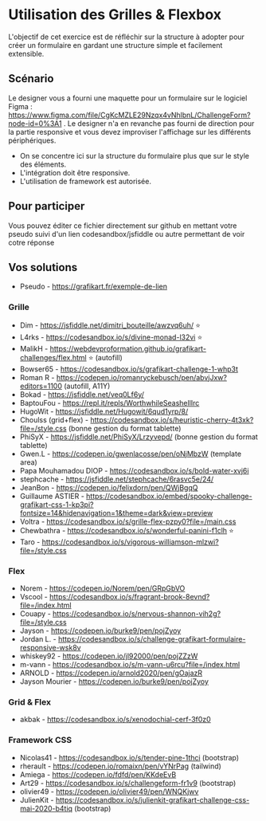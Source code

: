 # Utilisation des Grilles & Flexbox

L'objectif de cet exercice est de réfléchir sur la structure à adopter pour créer un formulaire en gardant une structure simple et facilement extensible.


## Scénario

Le designer vous a fourni une maquette pour un formulaire sur le logiciel Figma : https://www.figma.com/file/CgKcMZLE29Nzqx4vNhlbnL/ChallengeForm?node-id=0%3A1 . Le designer n'a en revanche pas fourni de direction pour la partie responsive et vous devez improviser l'affichage sur les différents périphériques.

- On se concentre ici sur la structure du formulaire plus que sur le style des éléments.
- L'intégration doit être responsive.
- L'utilisation de framework est autorisée.

## Pour participer

Vous pouvez éditer ce fichier directement sur github en mettant votre pseudo suivi d'un lien codesandbox/jsfiddle ou autre permettant de voir cotre réponse

## Vos solutions

- Pseudo - https://grafikart.fr/exemple-de-lien

### Grille

- Dim - https://jsfiddle.net/dimitri_bouteille/awzvq6uh/ ⭐
- L4rks - https://codesandbox.io/s/divine-monad-l32vi ⭐
- MalikH - https://webdevproformation.github.io/grafikart-challenges/flex.html ⭐ (autofill)
- Bowser65 - https://codesandbox.io/s/grafikart-challenge-1-whp3t
- Roman R - https://codepen.io/romanryckebusch/pen/abvjJxw?editors=1100 (autofill, A11Y)
- Bokad - https://jsfiddle.net/veq0Lf6y/
- BaptouFou - https://repl.it/repls/WorthwhileSeashellIrc
- HugoWit - https://jsfiddle.net/Hugowit/6qud1yrp/8/
- Choulss (grid+flex) - https://codesandbox.io/s/heuristic-cherry-4t3xk?file=/style.css (bonne gestion du format tablette)
- PhiSyX - https://jsfiddle.net/PhiSyX/Lrzyvepd/ (bonne gestion du format tablette)
- Gwen.L - https://codepen.io/gwenlacosse/pen/oNjMbzW (template area)
- Papa Mouhamadou DIOP - https://codesandbox.io/s/bold-water-xvj6i
- stephcache - https://jsfiddle.net/stephcache/6rasvc5e/24/
- JeanBon - https://codepen.io/felixdorn/pen/QWjBgqQ
- Guillaume ASTIER - https://codesandbox.io/embed/spooky-challenge-grafikart-css-1-kp3pi?fontsize=14&hidenavigation=1&theme=dark&view=preview
- Voltra - https://codesandbox.io/s/grille-flex-pzpy0?file=/main.css
- Chewbathra - https://codesandbox.io/s/wonderful-panini-f1clh ⭐
- Taro - https://codesandbox.io/s/vigorous-williamson-mlzwi?file=/style.css

### Flex

- Norem - https://codepen.io/Norem/pen/GRpGbVO
- Vscool - https://codesandbox.io/s/fragrant-brook-8evnd?file=/index.html
- Couapy - https://codesandbox.io/s/nervous-shannon-vih2g?file=/style.css
- Jayson - https://codepen.io/burke9/pen/pojZyoy
- Jordan L. - https://codesandbox.io/s/challenge-grafikart-formulaire-responsive-wsk8v
- whiskey92 - https://codepen.io/jl92000/pen/pojZZzW
- m-vann - https://codesandbox.io/s/m-vann-u6rcu?file=/index.html
- ARNOLD - https://codepen.io/arnold2020/pen/gOajazR
- Jayson Mourier - https://codepen.io/burke9/pen/pojZyoy

### Grid & Flex

- akbak - https://codesandbox.io/s/xenodochial-cerf-3f0z0

### Framework CSS 

- Nicolas41 - https://codesandbox.io/s/tender-pine-1thci (bootstrap)
- rherault - https://codepen.io/romaixn/pen/vYNrPag (tailwind)
- Amiega - https://codepen.io/fdfd/pen/KKdeEvB
- Art29 - https://codesandbox.io/s/challengeform-fr1v9 (bootstrap)
- olivier49 - https://codepen.io/olivier49/pen/WNQKjwv
- JulienKit - https://codesandbox.io/s/julienkit-grafikart-challenge-css-mai-2020-b4tiq (bootstrap)
